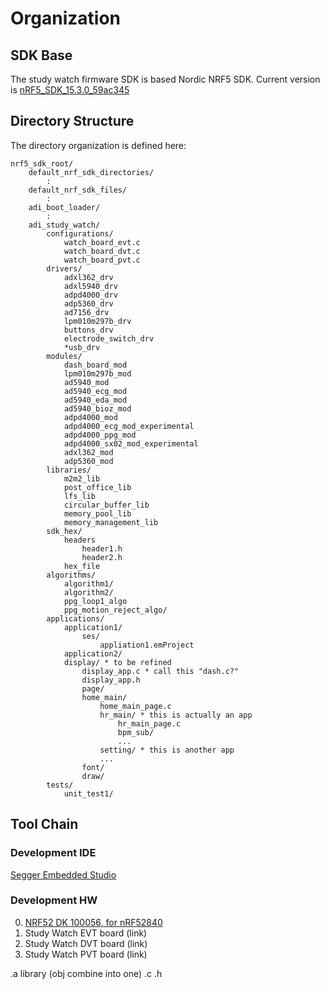 # Organization
## SDK Base
The study watch firmware SDK is based Nordic NRF5 SDK.  Current version is
[nRF5_SDK_15.3.0_59ac345](https://www.nordicsemi.com/?sc_itemid=%7B21C26716-5F2C-4E2D-9514-C9B87B711114%7D)

## Directory Structure
The directory organization is defined here:
```
nrf5_sdk_root/
    default_nrf_sdk_directories/
        :
    default_nrf_sdk_files/
        :
    adi_boot_loader/
        :
    adi_study_watch/
        configurations/
            watch_board_evt.c
            watch_board_dvt.c
            watch_board_pvt.c
        drivers/
            adxl362_drv
            adxl5940_drv
            adpd4000_drv
            adp5360_drv
            ad7156_drv
            lpm010m297b_drv
            buttons_drv
            electrode_switch_drv
            *usb_drv
        modules/
            dash_board_mod
            lpm010m297b_mod
            ad5940_mod
            ad5940_ecg_mod
            ad5940_eda_mod
            ad5940_bioz_mod
            adpd4000_mod
            adpd4000_ecg_mod_experimental
            adpd4000_ppg_mod
            adpd4000_sx02_mod_experimental
            adxl362_mod
            adp5360_mod
        libraries/
            m2m2_lib
            post_office_lib
            lfs_lib
            circular_buffer_lib
            memory_pool_lib
            memory_management_lib
        sdk_hex/
            headers
                header1.h
                header2.h
            hex_file
        algorithms/
            algorithm1/
            algorithm2/
            ppg_loop1_algo
            ppg_motion_reject_algo/
        applications/
            application1/
                ses/
                    appliation1.emProject
            application2/
            display/ * to be refined
                display_app.c * call this "dash.c?"
                display_app.h
                page/
                home_main/
                    home_main_page.c
                    hr_main/ * this is actually an app
                        hr_main_page.c
                        bpm_sub/
                        ...
                    setting/ * this is another app
                    ...
                font/
                draw/
        tests/
            unit_test1/
```

## Tool Chain
### Development IDE
[Segger Embedded Studio](https://www.nordicsemi.com/DocLib/Content/User_Guides/gsg_ses/latest/UG/gsg/intro)

### Development HW
0. [NRF52 DK 100056, for nRF52840](https://www.nordicsemi.com/?sc_itemid=%7B6BECB3CF-00F7-4B2D-8553-F1AD6AC458EF%7D)
1. Study Watch EVT board (link)
2. Study Watch DVT board (link)
3. Study Watch PVT board (link)


.a library (obj combine into one)
.c
.h
